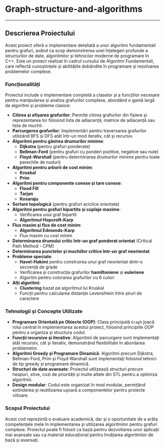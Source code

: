 # Graph-structure-and-algorithms

---

## Descrierea Proiectului

Acest proiect oferă o implementare detaliată a unor algoritmi fundamentali pentru grafuri, având ca scop demonstrerea unei înțelegeri profunde a structurilor de date, algoritmilor și tehnicilor moderne de programare în C++. Este un proiect realizat în cadrul cursului de Algoritmi Fundamentali, care reflectă cunoștințele și abilitățile dobândite în programare și rezolvarea problemelor complexe.

### Funcționalități

Proiectul include o implementare completă a claselor și a funcțiilor necesare pentru manipularea și analiza grafurilor complexe, abordând o gamă largă de algoritmi și probleme clasice:

- **Citirea și afișarea grafurilor**: Permite citirea grafurilor din fișiere și reprezentarea lor folosind lista de adiacență, matrice de adiacență sau lista de muchii.
- **Parcurgerea grafurilor**: Implementări pentru traversarea grafurilor utilizând BFS și DFS atât într-un mod iterativ, cât și recursiv.
- **Algoritmi pentru găsirea drumurilor minime**:
  - **Dijkstra** (pentru grafuri ponderate)
  - **Bellman-Ford** (pentru grafuri cu ponderi pozitive, negative sau nule)
  - **Floyd-Warshall** (pentru determinarea drumurilor minime pentru toate perechile de noduri)
- **Algoritmi pentru arborii de cost minim**:
  - **Kruskal**
  - **Prim**
- **Algoritmi pentru componente conexe și tare conexe**:
  - **Flood Fill**
  - **Tarjan**
  - **Kosaraju**
- **Sortare topologică** (pentru grafuri aciclice orientate)
- **Algoritmi pentru grafuri bipartite și cuplaje maxime**:
  - Verificarea unui graf bipartit
  - **Algoritmul Hopcroft-Karp**
- **Flux maxim și flux de cost minim**:
  - **Algoritmul Edmonds-Karp**
  - Flux maxim cu cost minim
- **Determinarea drumului critic într-un graf ponderat orientat** (Critical Path Method - CPM)
- **Determinarea punctelor și muchiilor critice într-un graf neorientat**
- **Probleme speciale**:
  - **Havel-Hakimi** pentru construirea unui graf neorientat dintr-o secvență de grade
  - Verificarea și construcția grafurilor **hamiltoniene** și **euleriene**
  - Algoritm pentru colorarea grafurilor cu 6 culori
- **Alți algoritmi**:
  - **Clustering** bazat pe algoritmul lui Kruskal
  - Funcții pentru calcularea distanței Levenshtein între șiruri de caractere

### Tehnologii și Concepte Utilizate

- **Programare Orientată pe Obiecte (OOP)**: Clasa principală `Graph` joacă rolul central în implementarea acestui proiect, folosind principiile OOP pentru a organiza și structura codul.
- **Funcții recursive și iterative**: Algoritmii de parcurgere sunt implementați atât recursiv, cât și iterativ, demonstrând flexibilitate în abordarea problemelor.
- **Algoritmi Greedy și Programare Dinamică**: Algoritmi precum Dijkstra, Bellman-Ford, Prim și Floyd-Warshall sunt implementați folosind tehnici de tip greedy și programare dinamică.
- **Structuri de date avansate**: Proiectul utilizează structuri precum heapuri, stive, cozi de priorități și multe altele din STL pentru a optimiza algoritmii.
- **Design modular**: Codul este organizat în mod modular, permițând extinderea și reutilizarea ușoară a componentelor pentru proiecte viitoare.

### Scopul Proiectului

Acest cod reprezintă o evaluare academică, dar și o oportunitate de a arăta competențele mele în implementarea și utilizarea algoritmilor pentru grafuri complexe. Proiectul poate fi folosit ca bază pentru dezvoltarea unor aplicații mai avansate sau ca material educațional pentru învățarea algoritmilor de bază și avansați.
